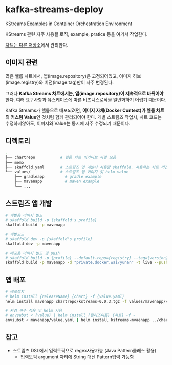 # kafka-streams-deploy

KStreams Examples in Container Orchestration Environment

KStreams 관련 자주 사용될 로직, example, pratice 등을 여기서 작업한다.

[차트는 다른 저장소](https://github.com/YunanJeong/my-helm-charts/tree/main/charts/kafka-streams)에서 관리한다.

## 이미지 관련

많은 헬름 차트에서,
앱(image.repository)은 고정되어있고, 이미지 허브(image.registry)와 버전(image.tag)만이 자주 변경된다.

그러나 **Kafka Streams 차트에서는,
앱(image.repository)이 지속적으로 바뀌어야** 한다. 여러 요구사항과 유스케이스에 따른 비즈니스로직을 일반화하기 어렵기 때문이다.

Kafka Streams가 헬름으로 배포되려면, **이미지 자체(Docker Context)가 헬름 차트의 커스텀 Value**인 것처럼 함께 관리되어야 한다. 개별 스트림즈 작업시, 차트 코드는 수정하지않아도, 이미지와 Value는 동시에 자주 수정되기 때문이다.

## 디렉토리

```sh
.
├── chartrepo           # 헬름 차트 아카이브 파일 모음
├── memo
├── skaffold.yaml       # 스트림즈 앱 개발시 사용할 skaffold. 사용하는 차트 버전 기록.
└── values/             # 스트림즈 앱 이미지 및 helm value
    ├── gradleapp         # gradle example
    ├── mavenapp          # maven example
    └── ...
```

## 스트림즈 앱 개발

```sh
# 개발용 이미지 빌드
# skaffold build -p {skaffold's profile}
skaffold build -p mavenapp

# 개발모드
# skaffold dev -p {skaffold's profile}
skaffold dev -p mavenapp

# 배포용 이미지 빌드 및 push
# skaffold build -p {profile} --default-repo={registry} --tag={version} --push
skaffold build -p mavenapp -d "private.docker.wai/yunan" -t live --push
```

## 앱 배포

```sh
# 배포설치
# helm install {releaseName} {chart} -f {value.yaml}
helm install mavenapp chartrepo/kstreams-0.0.3.tgz -f values/mavenapp/value.yaml

# 환경 변수 적용 및 helm 사용
# envsubst < {value} | helm install {릴리즈이름} {차트] -f -
envsubst < mavenapp/value.yaml | helm install kstreams-mvaenapp ../chartrepo/kstreams-0.0.4.tgz -f -
```

## 참고

- 스트림즈 DSL에서 입력토픽으로 regex사용가능 (Java Pattern클래스 활용)
  - 입력토픽 argument 자리에 String 대신 Pattern입력 가능함
